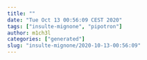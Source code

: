 ```yaml
---
title: ""
date: "Tue Oct 13 00:56:09 CEST 2020"
tags: ["insulte-mignone", "pipotron"]
author: m1ch3l
categories: ["generated"]
slug: "insulte-mignone/2020-10-13-00:56:09"
---
```



